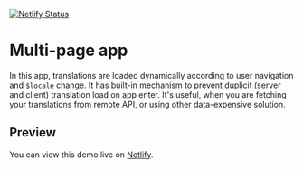 [![Netlify Status](https://api.netlify.com/api/v1/badges/c5bbe5c2-c9b9-4175-aa68-fd4aec778589/deploy-status)](https://app.netlify.com/sites/multi-page-example/deploys)

# Multi-page app
In this app, translations are loaded dynamically according to user navigation and `$locale` change. It has built-in mechanism to prevent duplicit (server and client) translation load on app enter. It's useful, when you are fetching your translations from remote API, or using other data-expensive solution.

## Preview
You can view this demo live on [Netlify](https://multi-page-example.netlify.app).